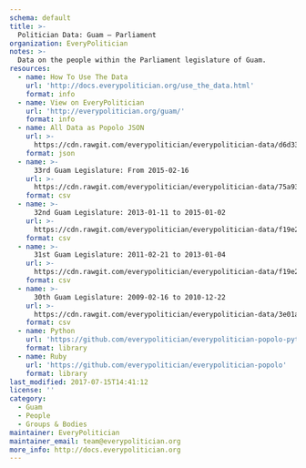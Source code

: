 ```yaml
---
schema: default
title: >-
  Politician Data: Guam — Parliament
organization: EveryPolitician
notes: >-
  Data on the people within the Parliament legislature of Guam.
resources:
  - name: How To Use The Data
    url: 'http://docs.everypolitician.org/use_the_data.html'
    format: info
  - name: View on EveryPolitician
    url: 'http://everypolitician.org/guam/'
    format: info
  - name: All Data as Popolo JSON
    url: >-
      https://cdn.rawgit.com/everypolitician/everypolitician-data/d6d336863fc829be45072a2d0aedbdec2d68052e/data/Guam/Parliament/ep-popolo-v1.0.json
    format: json
  - name: >-
      33rd Guam Legislature: From 2015-02-16
    url: >-
      https://cdn.rawgit.com/everypolitician/everypolitician-data/75a93bcc3a714ebbd559f2abe79ccc332c66ff50/data/Guam/Parliament/term-33.csv
    format: csv
  - name: >-
      32nd Guam Legislature: 2013-01-11 to 2015-01-02
    url: >-
      https://cdn.rawgit.com/everypolitician/everypolitician-data/f19e2da42b14b3a1ddd2aa8684c0849ab8aa000a/data/Guam/Parliament/term-32.csv
    format: csv
  - name: >-
      31st Guam Legislature: 2011-02-21 to 2013-01-04
    url: >-
      https://cdn.rawgit.com/everypolitician/everypolitician-data/f19e2da42b14b3a1ddd2aa8684c0849ab8aa000a/data/Guam/Parliament/term-31.csv
    format: csv
  - name: >-
      30th Guam Legislature: 2009-02-16 to 2010-12-22
    url: >-
      https://cdn.rawgit.com/everypolitician/everypolitician-data/3e01a296dae705d795ed50f6f0f6debaf0f33478/data/Guam/Parliament/term-30.csv
    format: csv
  - name: Python
    url: 'https://github.com/everypolitician/everypolitician-popolo-python'
    format: library
  - name: Ruby
    url: 'https://github.com/everypolitician/everypolitician-popolo'
    format: library
last_modified: 2017-07-15T14:41:12
license: ''
category:
  - Guam
  - People
  - Groups & Bodies
maintainer: EveryPolitician
maintainer_email: team@everypolitician.org
more_info: http://docs.everypolitician.org
---
```

